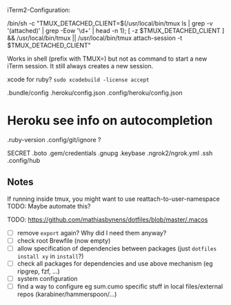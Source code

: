 iTerm2-Configuration:

/bin/sh -c "TMUX_DETACHED_CLIENT=\$(/usr/local/bin/tmux ls | grep -v '(attached)' | grep -Eow '\d+' | head -n 1); [ -z \$TMUX_DETACHED_CLIENT ] && /usr/local/bin/tmux || /usr/local/bin/tmux attach-session -t \$TMUX_DETACHED_CLIENT"

Works in shell (prefix with TMUX=) but not as command to start a new iTerm session. It still always creates a new session.

xcode for ruby? `sudo xcodebuild -license accept`


.bundle/config
.heroku/config.json
.config/heroku/config.json
# Heroku see info on autocompletion
.ruby-version
.config/git/ignore ?


SECRET
.boto
.gem/credentials
.gnupg
.keybase
.ngrok2/ngrok.yml
.ssh
.config/hub

## Notes

If running inside tmux, you might want to use reattach-to-user-namespace TODO: Maybe automate this?

TODO: https://github.com/mathiasbynens/dotfiles/blob/master/.macos

* [ ] remove `export` again? Why did I need them anyway?
* [ ] check root Brewfile (now empty)
* [ ] allow specification of dependencies between packages (just `dotfiles install xy` in `install`?)
* [ ] check all packages for dependencies and use above mechanism (eg ripgrep, fzf, ...)
* [ ] system configuration
* [ ] find a way to configure eg sum.cumo specific stuff in local files/external repos (karabiner/hammerspoon/...)
